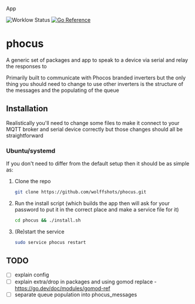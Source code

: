 App

![Worklow Status](https://github.com/wolffshots/phocus/actions/workflows/go.yml/badge.svg)
[![Go Reference](https://pkg.go.dev/badge/github.com/wolffshots/phocus.svg)](https://pkg.go.dev/github.com/wolffshots/phocus)

# phocus

A generic set of packages and app to speak to a device via serial and relay the responses to

Primarily built to communicate with Phocos branded inverters but the only thing you should need to change to use other inverters is the structure of the messages and the populating of the queue

## Installation

Realistically you'll need to change some files to make it connect to your MQTT broker and serial device correctly but those changes should all be straightforward

### Ubuntu/systemd
If you don't need to differ from the default setup then it should be as simple as:

1. Clone the repo

    ```sh
    git clone https://github.com/wolffshots/phocus.git
    ```

2. Run the install script (which builds the app then will ask for your password to put it in the correct place and make a service file for it)

    ```sh
    cd phocus && ./install.sh
    ```

3. (Re)start the service

    ```sh
    sudo service phocus restart
    ```

## TODO
- [ ] explain config
- [ ] explain extra/drop in packages and using gomod replace - https://go.dev/doc/modules/gomod-ref
- [ ] separate queue population into phocus_messages
